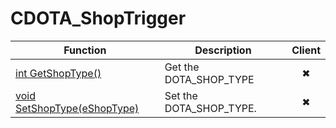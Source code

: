 # CDOTA_ShopTrigger
Function|Description|Client
--|--|:--:
[int GetShopType()](GetShopType)|Get the DOTA_SHOP_TYPE|✖
[void SetShopType(eShopType)](SetShopType)|Set the DOTA_SHOP_TYPE.|✖
